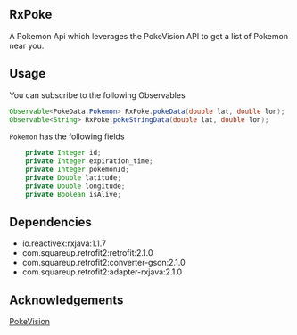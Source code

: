 RxPoke
------
A Pokemon Api which leverages the PokeVision API to get a list of Pokemon near you.

## Usage
You can subscribe to the following Observables 
```java
Observable<PokeData.Pokemon> RxPoke.pokeData(double lat, double lon);
Observable<String> RxPoke.pokeStringData(double lat, double lon);
```

``` Pokemon ``` has the following fields
```java
    private Integer id;
    private Integer expiration_time;
    private Integer pokemonId;
    private Double latitude;
    private Double longitude;
    private Boolean isAlive;
```

## Dependencies
- io.reactivex:rxjava:1.1.7
- com.squareup.retrofit2:retrofit:2.1.0
- com.squareup.retrofit2:converter-gson:2.1.0
- com.squareup.retrofit2:adapter-rxjava:2.1.0

## Acknowledgements
[PokeVision](https://pokevision.com/)
